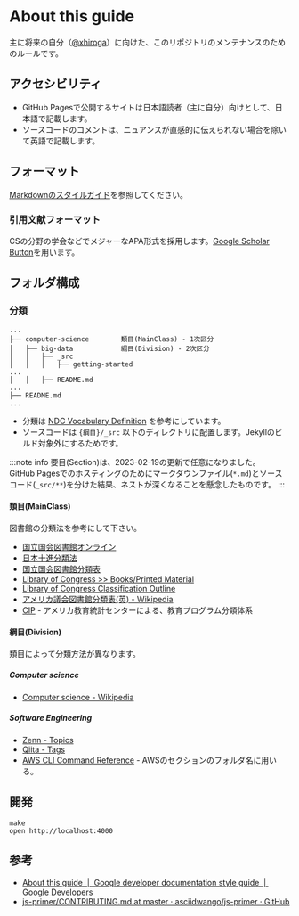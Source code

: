 # About this guide

主に将来の自分（[@xhiroga](https://github.con/xhiroga)）に向けた、このリポジトリのメンテナンスのためのルールです。

## アクセシビリティ

- GitHub Pagesで公開するサイトは日本語読者（主に自分）向けとして、日本語で記載します。
- ソースコードのコメントは、ニュアンスが直感的に伝えられない場合を除いて英語で記載します。

## フォーマット

[Markdownのスタイルガイド](./styleguides/markdown.md)を参照してください。

### 引用文献フォーマット

CSの分野の学会などでメジャーなAPA形式を採用します。[Google Scholar Button](https://chrome.google.com/webstore/detail/google-scholar-button/ldipcbpaocekfooobnbcddclnhejkcpn)を用います。

## フォルダ構成

### 分類

```tree
...
├── computer-science        類目(MainClass) - 1次区分
│   ├── big-data            綱目(Division) - 2次区分
│   │   ├── _src
│   │   │   ├── getting-started
...
│   │   ├── README.md
...
├── README.md
...
```

- 分類は [NDC Vocabulary Definition](https://www.jla.or.jp/Portals/0/data/iinkai/bunrui/2_NDC%20Vocabulary.pdf) を参考にしています。
- ソースコードは `{綱目}/_src` 以下のディレクトリに配置します。Jekyllのビルド対象外にするためです。

:::note info
要目(Section)は、2023-02-19の更新で任意になりました。  
GitHub Pagesでのホスティングのためにマークダウンファイル(`*.md`)とソースコード(`_src/**`)を分けた結果、ネストが深くなることを懸念したものです。
:::

#### 類目(MainClass)

図書館の分類法を参考にして下さい。

- [国立国会図書館オンライン](https://ndlonline.ndl.go.jp/#!/)
- [日本十進分類法](https://www.ndl.go.jp/jp/data/NDC10code202006.pdf)
- [国立国会図書館分類表](https://www.ndl.go.jp/jp/data/catstandards/classification_subject/ndlc.html)
- [Library of Congress >> Books/Printed Material](https://www.loc.gov/books/?all=true)
- [Library of Congress Classification Outline](https://www.loc.gov/catdir/cpso/lcco/)
- [アメリカ議会図書館分類表(英) - Wikipedia](https://en.wikipedia.org/wiki/Library_of_Congress_Classification)
- [CIP](https://nces.ed.gov/ipeds/cipcode/browse.aspx?y=55) - アメリカ教育統計センターによる、教育プログラム分類体系

#### 綱目(Division)

類目によって分類方法が異なります。

##### Computer science

- [Computer science - Wikipedia](https://en.wikipedia.org/wiki/Computer_science)

##### Software Engineering

- [Zenn - Topics](https://zenn.dev/topics)
- [Qiita - Tags](https://qiita.com/tags)
- [AWS CLI Command Reference](https://docs.aws.amazon.com/cli/latest/reference/) - AWSのセクションのフォルダ名に用いる。

## 開発

```shell
make
open http://localhost:4000
```

## 参考

- [About this guide  |  Google developer documentation style guide  |  Google Developers](https://developers.google.com/style)
- [js-primer/CONTRIBUTING.md at master · asciidwango/js-primer · GitHub](https://github.com/asciidwango/js-primer/blob/master/CONTRIBUTING.md)
